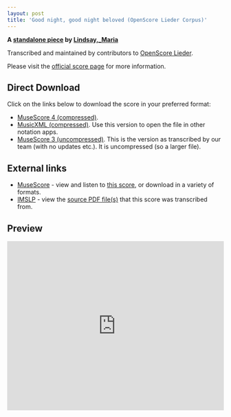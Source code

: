 ```yaml
---
layout: post
title: 'Good night, good night beloved (OpenScore Lieder Corpus)'
---
```


__A [standalone piece](https://fourscoreandmore.org/openscore/lieder/Lindsay%2C_Maria/_/) by [Lindsay,_Maria](https://fourscoreandmore.org/openscore/lieder/Lindsay%2C_Maria)__

Transcribed and maintained by contributors to [OpenScore Lieder].

Please visit the [official score page] for more information.

[official score page]: https://musescore.com/openscore-lieder-corpus/scores/6609481
[OpenScore Lieder]: https://musescore.com/openscore-lieder-corpus

## Direct Download

Click on the links below to download the score in your preferred format:
- [MuseScore 4 (compressed)](https://fourscoreandmore.org/openscore/lieder/Lindsay%2C_Maria/_/Good_night%2C_good_night_beloved.mscz).
- [MusicXML (compressed)](https://fourscoreandmore.org/openscore/lieder/Lindsay%2C_Maria/_/Good_night%2C_good_night_beloved.mxl). Use this version to open the file in other notation apps.
- [MuseScore 3 (uncompressed)](https://raw.githubusercontent.com/OpenScore/Lieder/refs/heads/main/scores/Lindsay%2C_Maria/_/Good_night%2C_good_night_beloved/lc6609481.mscx). This is the version as transcribed by our team (with no updates etc.). It is uncompressed (so a larger file).

## External links

- [MuseScore] - view and listen to [this score][MuseScore], or download in a variety of formats.
- [IMSLP] - view the [source PDF file(s)][IMSLP] that this score was transcribed from.

[MuseScore]: https://musescore.com/score/6609481
[IMSLP]: https://imslp.org/wiki/Special:ReverseLookup/661315

## Preview

<iframe width="100%" height="394" src="https://musescore.com/openscore-lieder-corpus/scores/6609481/embed" frameborder="0" allowfullscreen allow="autoplay; fullscreen"></iframe>
